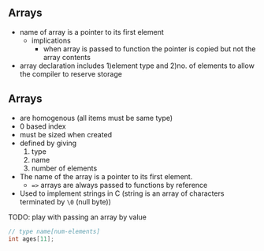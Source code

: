 ## Arrays

- name of array is a pointer to its first element
    - implications
        - when array is passed to function the pointer is copied but not the
          array contents
- array declaration includes 1)element type and 2)no. of elements to allow the
  compiler to reserve storage

## Arrays

- are homogenous (all items must be same type)
- 0 based index
- must be sized when created
- defined by giving
    1. type
    2. name
    3. number of elements
- The name of the array is a pointer to its first element.
    - `=>` arrays are always passed to functions by reference
- Used to implement strings in C (string is an array of characters terminated by
  `\0` (null byte))

TODO: play with passing an array by value

```c
// type name[num-elements]
int ages[11];
```
